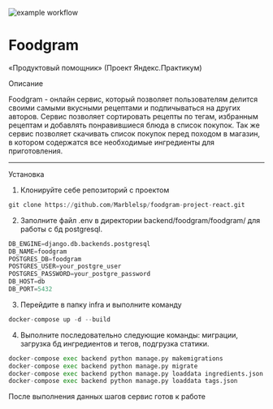 ![example workflow](https://github.com/marblelsp/foodgram-project-react/actions/workflows/foodgram-project-react_workflow.yaml/badge.svg) 
# Foodgram

«Продуктовый помощник» (Проект Яндекс.Практикум)

Описание

Foodgram - онлайн сервис, который позволяет пользователям делится своими самыми вкусными рецептами и подпичываться на других авторов. Сервис позволяет сортировать рецепты по тегам, избранным рецептам и добавлять понравившиеся блюда в список покупок.
Так же сервис позволяет скачивать список покупок перед походом в магазин, в котором содержатся все необходимые ингредиенты для приготовления.

-----------------
Установка

1. Клонируйте себе репозиторий с проектом 
```python
git clone https://github.com/Marblelsp/foodgram-project-react.git
```
2. Заполните файл .env в директории backend/foodgram/foodgram/ для работы с бд postgresql.
```python
DB_ENGINE=django.db.backends.postgresql
DB_NAME=foodgram
POSTGRES_DB=foodgram
POSTGRES_USER=your_postgre_user
POSTGRES_PASSWORD=your_postgre_password
DB_HOST=db
DB_PORT=5432
```
3. Перейдите в папку infra и выполните команду
```python
docker-compose up -d --build
```
4. Выполните последовательно следующие команды: миграции, загрузка бд ингредиентов и тегов, подгрузка статики.

```python
docker-compose exec backend python manage.py makemigrations
docker-compose exec backend python manage.py migrate
docker-compose exec backend python manage.py loaddata ingredients.json
docker-compose exec backend python manage.py loaddata tags.json
```
После выполнения данных шагов сервис готов к работе
